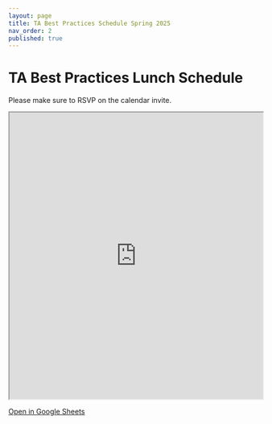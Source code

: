 ```yaml
---
layout: page
title: TA Best Practices Schedule Spring 2025
nav_order: 2
published: true
---
```


# TA Best Practices Lunch Schedule

Please make sure to RSVP on the calendar invite.

<iframe data-a11y-errors="true"
  aria-label="Embed Google Sheet of Lunch Schedule"
  src="https://docs.google.com/spreadsheets/d/e/2PACX-1vSRWCqPiZhJpkcoLk4LqGVMcqhEByVEHu5nyTvAO4UGgNmLC60zHNySOYmJDMnTljSmp8HXgiqTuzXo/pubhtml?gid=0&amp;single=true&amp;widget=true&amp;headers=false" width="100%" height="570"></iframe>

[Open in Google Sheets](https://docs.google.com/spreadsheets/d/e/2PACX-1vSRWCqPiZhJpkcoLk4LqGVMcqhEByVEHu5nyTvAO4UGgNmLC60zHNySOYmJDMnTljSmp8HXgiqTuzXo/pubhtml?gid=0&amp;single=true&amp;widget=true&amp;headers=false)
